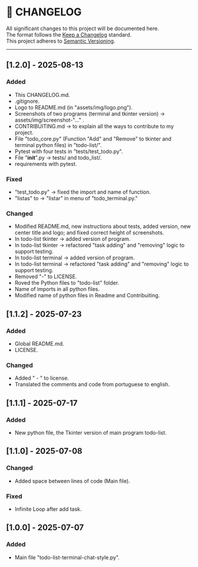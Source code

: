 # 📜 CHANGELOG

All significant changes to this project will be documented here.  
The format follows the [Keep a Changelog](https://keepachangelog.com/en/1.0.0/) standard.  
This project adheres to [Semantic Versioning](https://semver.org/).

---

## [1.2.0] - 2025-08-13
### Added
- This CHANGELOG.md.
- .gitignore.
- Logo to README.md (in "assets/img/logo.png").
- Screenshots of two programs (terminal and tkinter version) -> assets/img/screenshot-"..." .
- CONTRIBUITING.md -> to explain all the ways to contribute to my project.
- File "todo_core.py" (Function "Add" and "Remove" to tkinter and terminal python files) in "todo-list/".
- Pytest with four tests in "tests/test_todo.py".
- File "__init__".py -> tests/ and todo_list/.
- requirements with pytest.

### Fixed
- "test_todo.py" -> fixed the import and name of function.
- "listas" to -> "listar" in menu of "todo_terminal.py."

### Changed
- Modified README.md, new instructions about tests, added version, new center title and logo; and fixed correct height of screenshots.
- In todo-list tkinter -> added version of program.
- In todo-list tkinter -> refactored "task adding" and "removing" logic to support testing.
- In todo-list terminal -> added version of program.
- In todo-list terminal -> refactored "task adding" and "removing" logic to support testing.
- Removed "-" to LICENSE.
- Roved the Python files to "todo-list" folder.
- Name of imports in all python files.
- Modified name of python files in Readme and Contribuiting.

## [1.1.2] - 2025-07-23
### Added
- Global README.md.
- LICENSE.

### Changed
- Added " - " to license.
- Translated the comments and code from portuguese to english.

## [1.1.1] - 2025-07-17
### Added
- New python file, the Tkinter version of main program todo-list.

## [1.1.0] - 2025-07-08
### Changed
- Added space between lines of code (Main file).

### Fixed
- Infinite Loop after add task.

## [1.0.0] - 2025-07-07 
### Added
- Main file "todo-list-terminal-chat-style.py".